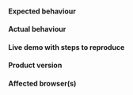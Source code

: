 #### Expected behaviour


#### Actual behaviour


#### Live demo with steps to reproduce
<!-- template: https://jsfiddle.net/highcharts/LLExL/ -->

#### Product version
<!--- Highcharts, Highstock or Highmaps plus version number -->

#### Affected browser(s)

